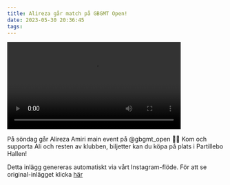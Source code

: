 ```yaml
---
title: Alireza går match på GBGMT Open!
date: 2023-05-30 20:36:45
tags:
---
```

<div class="postId" style="display: none;">ID: 17989091582006697</div>


<video controls width="80%">
<source src="/2023/05/30/stod-alis-klubb-pa-gbgmtopen/1.mp4" type="video/mp4">
</video>



På söndag går Alireza Amiri main event på @gbgmt_open 👊🏼 Kom och supporta Ali och resten av klubben, biljetter kan du köpa på plats i Partillebo Hallen!

<div class="automaticGeneratedPostDescription">
Detta inlägg genereras automatiskt via vårt Instagram-flöde. För att se original-inlägget klicka <a target="_blank" href="https://www.instagram.com/reel/Cs4KA4KAM_I/">här</a>
</div>
<br>
